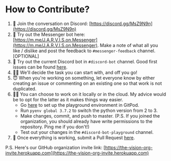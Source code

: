 # How to Contribute?

1. 👋 Join the conversation on Discord: [https://discord.gg/MsZ9N9n](https://discord.gg/MsZ9N9n)
1. 🤖 Try out the Messenger bot here: [https://m.me/J.A.R.V.I.S.on.Messenger](https://m.me/J.A.R.V.I.S.on.Messenger). Make a note of what all you like / dislike and post the feedback to `#messenger-feedback` channel. [OPTIONAL]
1. 👶 Try out the current Discord bot in `#discord-bot` channel. Good first issues can be found [here](https://github.com/the-vision/jarvis-discord/labels/good%20first%20issue).
1. 🏃‍♂️ We'll decide the task you can start with, and off you go!
1. 😇 When you're working on something, let everyone know by either creating an issue or commenting on an existing one so that work is not duplicated.
1. 👨‍💻 You can choose to work on it locally or in the cloud. My advice would be to opt for the latter as it makes things way easier.
    * Go [here](https://gitpod.io/#https://github.com/the-vision/jarvis-discord-playground/) to set up the playground environment in GitPod.
    * Run `pyenv global 3.7.2` to switch the python version from 2 to 3.
    * Make changes, commit, and push to master. (P.S. If you joined the organization, you should already have write permissions to the repository. Ping me if you don't!)
    * Test out your changes in the `#discord-bot-playground` channel.
1. 🎉 Once everything is working, submit a Pull Request [here](https://github.com/the-vision/jarvis-discord).

P.S. Here's our GitHub organization invite link: [https://the-vision-org-invite.herokuapp.com](https://the-vision-org-invite.herokuapp.com)
